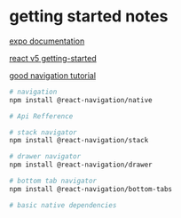 # getting started notes

[expo documentation](https://docs.expo.io/)

[react v5 getting-started](https://reactnavigation.org/docs/getting-started)

[good navigation tutorial](https://www.youtube.com/watch?v=nQVCkqvU1uE&t=162s)

```bash
# navigation
npm install @react-navigation/native

# Api Refference

# stack navigator
npm install @react-navigation/stack

# drawer navigator
npm install @react-navigation/drawer

# bottom tab navigator
npm install @react-navigation/bottom-tabs

# basic native dependencies

```
